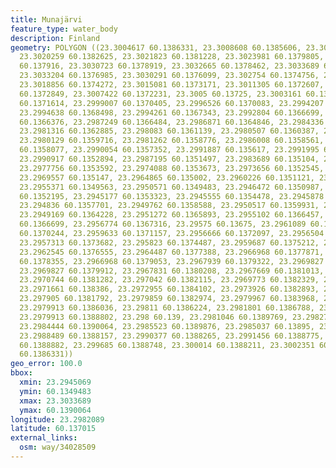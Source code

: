 ```yaml
---
title: Munajärvi
feature_type: water_body
description: Finland
geometry: POLYGON ((23.3004617 60.1386331, 23.3008608 60.1385606, 23.3012761 60.1383269,
  23.3020259 60.1382625, 23.3021823 60.1381228, 23.3023981 60.1379805, 23.3026947
  60.137916, 23.3030723 60.1378919, 23.3032665 60.1378462, 23.3033689 60.1377791,
  23.3033204 60.1376985, 23.3030291 60.1376099, 23.302754 60.1374756, 23.3023549 60.1375132,
  23.3018856 60.1374272, 23.3015081 60.1373171, 23.3011305 60.1372607, 23.3009741
  60.1372849, 23.3007422 60.1372231, 23.3005 60.13725, 23.3003161 60.1371802, 23.3000787
  60.1371614, 23.2999007 60.1370405, 23.2996526 60.1370083, 23.2994207 60.1369465,
  23.2994638 60.1368498, 23.2994261 60.1367343, 23.2992804 60.1366699, 23.2991024
  60.1366376, 23.2987249 60.1366484, 23.2986871 60.1364846, 23.2984336 60.1364308,
  23.2981316 60.1362885, 23.298083 60.1361139, 23.2980507 60.1360387, 23.297905 60.1360253,
  23.2980129 60.1359716, 23.2981262 60.1358776, 23.2986008 60.1358561, 23.2988274
  60.1358077, 23.2990054 60.1357352, 23.2991887 60.135617, 23.2991995 60.1354962,
  23.2990917 60.1352894, 23.2987195 60.1351497, 23.2983689 60.135104, 23.2979859 60.1352195,
  23.2977756 60.1353592, 23.2974088 60.1353673, 23.2973656 60.1352545, 23.297274 60.1351605,
  23.2969557 60.135147, 23.2964865 60.135002, 23.2960226 60.1351121, 23.2956504 60.1350342,
  23.2955371 60.1349563, 23.2950571 60.1349483, 23.2946472 60.1350987, 23.2945069
  60.1352195, 23.2945177 60.1353323, 23.2945555 60.1354478, 23.2945878 60.135566,
  23.294836 60.1357701, 23.2949762 60.1358588, 23.2950517 60.1359931, 23.2950625 60.1362133,
  23.2949169 60.1364228, 23.2951272 60.1365893, 23.2955102 60.1366457, 23.2956073
  60.1366699, 23.2956774 60.1367316, 23.29575 60.13675, 23.2961089 60.1368525, 23.296001
  60.1370244, 23.2959633 60.1371157, 23.2956666 60.1372097, 23.2956504 60.1372903,
  23.2957313 60.1373682, 23.295823 60.1374487, 23.2959687 60.1375212, 23.2962383 60.1375374,
  23.2962545 60.1376555, 23.2964487 60.1377388, 23.2966968 60.1377871, 23.2966698
  60.1378355, 23.2966968 60.1379053, 23.2967939 60.1379322, 23.2969827 60.1379107,
  23.2969827 60.1379912, 23.2967831 60.1380208, 23.2967669 60.1381013, 23.296891 60.1381336,
  23.2970744 60.1381282, 23.297042 60.1382115, 23.2969773 60.1382329, 23.297069 60.1383377,
  23.2971661 60.138386, 23.2972955 60.1384102, 23.2973926 60.1382893, 23.2976353 60.1382222,
  23.297905 60.1381792, 23.2979859 60.1382974, 23.2979967 60.1383968, 23.2978942 60.1385149,
  23.2979913 60.1386036, 23.29811 60.1386224, 23.2981801 60.1386788, 23.2981046 60.138805,
  23.2979913 60.1388802, 23.298 60.139, 23.2981046 60.1389769, 23.2982718 60.1389795,
  23.2984444 60.1390064, 23.2985523 60.1389876, 23.2985037 60.13895, 23.2986224 60.1388721,
  23.2988489 60.1388157, 23.2990377 60.1388265, 23.2991456 60.1388775, 23.2993128
  60.1388882, 23.299685 60.1388748, 23.300014 60.1388211, 23.3002351 60.1387889, 23.3004617
  60.1386331))
geo_error: 100.0
bbox:
  xmin: 23.2945069
  ymin: 60.1349483
  xmax: 23.3033689
  ymax: 60.1390064
longitude: 23.2982089
latitude: 60.137015
external_links:
  osm: way/34028509
---
```

